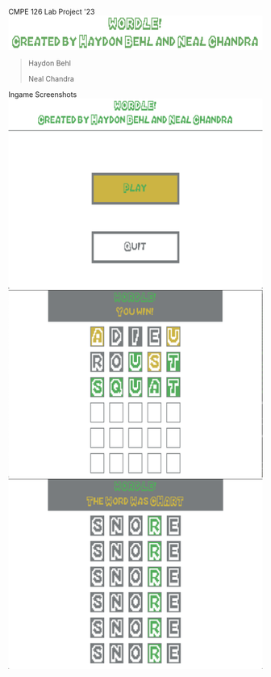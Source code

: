 CMPE 126 Lab Project '23
![alt text]( ./screenshots/title.png)

> Haydon Behl
>
> Neal Chandra

Ingame Screenshots
![alt text]( ./screenshots/menu.png)
![alt text]( ./screenshots/win.png)
![alt text]( ./screenshots/loss.png)
